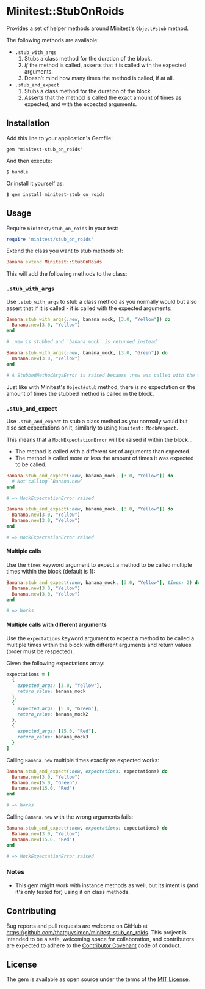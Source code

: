 # Minitest::StubOnRoids

Provides a set of helper methods around Minitest's `Object#stub` method.

The following methods are available:

* `.stub_with_args`
  1. Stubs a class method for the duration of the block.
  2. *If* the method is called, asserts that it is called with the expected arguments.
  3. Doesn't mind how many times the method is called, if at all.
* `.stub_and_expect`
  1. Stubs a class method for the duration of the block.
  2. Asserts that the method is called the exact amount of times as expected, and with the expected arguments.


## Installation

Add this line to your application's Gemfile:

    gem "minitest-stub_on_roids"

And then execute:

    $ bundle

Or install it yourself as:

    $ gem install minitest-stub_on_roids

## Usage

Require `minitest/stub_on_roids` in your test:

```ruby
require 'minitest/stub_on_roids'
```

Extend the class you want to stub methods of:

```ruby
Banana.extend Minitest::StubOnRoids
```

This will add the following methods to the class:

### `.stub_with_args`

Use `.stub_with_args` to stub a class method as you normally would but also assert that if it is called - it is called with the expected arguments:

```ruby
Banana.stub_with_args(:new, banana_mock, [3.0, "Yellow"]) do
  Banana.new(3.0, "Yellow")
end

# :new is stubbed and `banana_mock` is returned instead

Banana.stub_with_args(:new, banana_mock, [3.0, "Green"]) do
  Banana.new(3.0, "Yellow")
end

# A StubbedMethodArgsError is raised because :new was called with the wrong arguments
```

Just like with Minitest's `Object#stub` method, there is no expectation on the amount of times the stubbed method is called in the block.

### `.stub_and_expect`

Use `.stub_and_expect` to stub a class method as you normally would but also set expectations on it, similarly to using `Minitest::Mock#expect`.

This means that a `MockExpectationError` will be raised if within the block...
* The method is called with a different set of arguments than expected.
* The method is called more or less the amount of times it was expected to be called.

```ruby
Banana.stub_and_expect(:new, banana_mock, [3.0, "Yellow"]) do
  # Not calling `Banana.new`
end

# => MockExpectationError raised
```

```ruby
Banana.stub_and_expect(:new, banana_mock, [3.0, "Yellow"]) do
  Banana.new(3.0, "Yellow")
  Banana.new(3.0, "Yellow")
end

# => MockExpectationError raised
```

#### Multiple calls
Use the `times` keyword argument to expect a method to be called multiple times within the block (default is 1):

```ruby
Banana.stub_and_expect(:new, banana_mock, [3.0, "Yellow"], times: 2) do
  Banana.new(3.0, "Yellow")
  Banana.new(3.0, "Yellow")
end

# => Works
```

#### Multiple calls with different arguments

Use the `expectations` keyword argument to expect a method to be called a multiple times within the block with different arguments and return values (order must be respected).

Given the following expectations array:

```ruby
expectations = [
  { 
    expected_args: [3.0, "Yellow"],
    return_value: banana_mock 
  },
  { 
    expected_args: [5.0, "Green"], 
    return_value: banana_mock2 
  },
  { 
    expected_args: [15.0, "Red"], 
    return_value: banana_mock3 
  }
]
```

Calling `Banana.new` multiple times exactly as expected works:

```ruby
Banana.stub_and_expect(:new, expectations: expectations) do
  Banana.new(3.0, "Yellow")
  Banana.new(5.0, "Green")
  Banana.new(15.0, "Red")
end

# => Works
```

Calling `Banana.new` with the wrong arguments fails:

```ruby
Banana.stub_and_expect(:new, expectations: expectations) do
  Banana.new(3.0, "Yellow")
  Banana.new(15.0, "Red")
end

# => MockExpectationError raised
```

### Notes

* This gem might work with instance methods as well, but its intent is (and it's only tested for) using it on class methods.

## Contributing

Bug reports and pull requests are welcome on GitHub at https://github.com/thatguysimon/minitest-stub_on_roids. This project is intended to be a safe, welcoming space for collaboration, and contributors are expected to adhere to the [Contributor Covenant](https://contributor-covenant.org) code of conduct.

## License

The gem is available as open source under the terms of the [MIT License](https://opensource.org/licenses/MIT).
